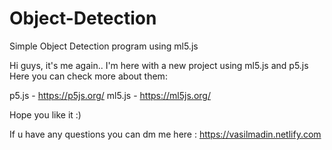 # Object-Detection
Simple Object Detection program using ml5.js 


Hi guys, it's me again.. I'm here with a new project using ml5.js and p5.js
Here you can check more about them:

p5.js - https://p5js.org/
ml5.js - https://ml5js.org/

Hope you like it :)

If u have any questions you can dm me here : https://vasilmadin.netlify.com
